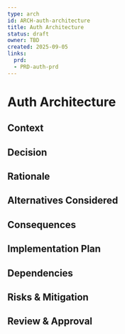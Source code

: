 ```yaml
---
type: arch
id: ARCH-auth-architecture
title: Auth Architecture
status: draft
owner: TBD
created: 2025-09-05
links:
  prd:
  - PRD-auth-prd
---
```


# Auth Architecture

## Context
<!-- What is the background and context for this architecture? -->

## Decision
<!-- What architectural decision are we making? -->

## Rationale
<!-- Why did we choose this approach? -->

## Alternatives Considered
<!-- What other options did we evaluate? -->

## Consequences
<!-- What are the positive and negative consequences? -->

## Implementation Plan
<!-- How will this be implemented? -->

## Dependencies
<!-- What does this architecture depend on? -->

## Risks & Mitigation
<!-- What could go wrong and how will we handle it? -->

## Review & Approval
<!-- Who needs to review and approve this architecture? -->